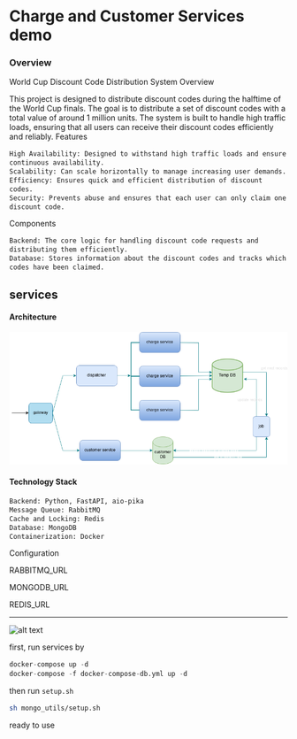 # Charge and Customer Services demo

### Overview
World Cup Discount Code Distribution System
Overview

This project is designed to distribute discount codes during the halftime of the World Cup finals. The goal is to distribute a set of discount codes with a total value of around 1 million units. The system is built to handle high traffic loads, ensuring that all users can receive their discount codes efficiently and reliably.
Features

    High Availability: Designed to withstand high traffic loads and ensure continuous availability.
    Scalability: Can scale horizontally to manage increasing user demands.
    Efficiency: Ensures quick and efficient distribution of discount codes.
    Security: Prevents abuse and ensures that each user can only claim one discount code.

Components

    Backend: The core logic for handling discount code requests and distributing them efficiently.
    Database: Stores information about the discount codes and tracks which codes have been claimed.
## services

#### Architecture

![alt text](https://github.com/alirezapla/charge-demo/blob/main/reports/architecture_high_level.png)

#### Technology Stack


    Backend: ‍Python, FastAPI, aio-pika
    Message Queue: RabbitMQ
    Cache and Locking: Redis
    Database: MongoDB
    Containerization: Docker

Configuration

RABBITMQ_URL

MONGODB_URL

REDIS_URL

****

![alt text](https://github.com/minhhungit/mongodb-cluster-docker-compose/blob/master/images/sharding-and-replica-sets.png)

first, run services by

```python
docker-compose up -d
docker-compose -f docker-compose-db.yml up -d
```
then run `setup.sh`

```bash
sh mongo_utils/setup.sh
```
ready to use
